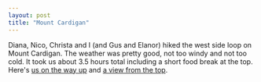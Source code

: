 ```yaml
---
layout: post
title: "Mount Cardigan"
---
```


Diana, Nico, Christa and I (and Gus and Elanor) hiked the west side loop on Mount Cardigan. The weather was pretty good, not too windy and not too cold. It took us about 3.5 hours total including a short food break at the top. Here's [us on the way up](https://www.dropbox.com/s/j7sebqaaq2m8y4w/mount_cardigan.jpg) and [a view from the top](https://www.dropbox.com/s/t1humh0bef0kqhf/mount_cardigan_top.jpg).
